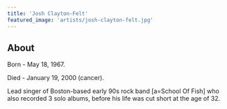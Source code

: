 ```yaml
---
title: 'Josh Clayton-Felt'
featured_image: 'artists/josh-clayton-felt.jpg'
---
```


## About

Born - May 18, 1967.

Died - January 19, 2000 (cancer).

Lead singer of Boston-based early 90s rock band [a=School Of Fish] who also recorded 3 solo albums, before his life was cut short at the age of 32. 

